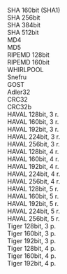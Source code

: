 SHA 160bit (SHA1)\
 SHA 256bit\
 SHA 384bit\
 SHA 512bit\
 MD4\
 MD5\
 RIPEMD 128bit\
 RIPEMD 160bit\
 WHIRLPOOL\
 Snefru\
 GOST\
 Adler32\
 CRC32\
 CRC32b\
 HAVAL 128bit, 3 r.\
 HAVAL 160bit, 3 r.\
 HAVAL 192bit, 3 r.\
 HAVAL 224bit, 3 r.\
 HAVAL 256bit, 3 r.\
 HAVAL 128bit, 4 r.\
 HAVAL 160bit, 4 r.\
 HAVAL 192bit, 4 r.\
 HAVAL 224bit, 4 r.\
 HAVAL 256bit, 4 r.\
 HAVAL 128bit, 5 r.\
 HAVAL 160bit, 5 r.\
 HAVAL 192bit, 5 r.\
 HAVAL 224bit, 5 r.\
 HAVAL 256bit, 5 r.\
 Tiger 128bit, 3 p.\
 Tiger 160bit, 3 p.\
 Tiger 192bit, 3 p.\
 Tiger 128bit, 4 p.\
 Tiger 160bit, 4 p.\
 Tiger 192bit, 4 p.